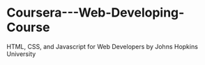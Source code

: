 # Coursera---Web-Developing-Course
HTML, CSS, and Javascript for Web Developers by Johns Hopkins University
